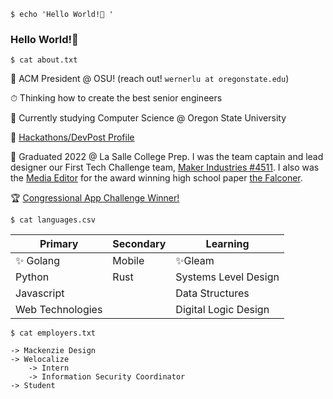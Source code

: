 `$ echo 'Hello World!👋 '`
### Hello World!👋

<!--
**lwerner-lshigh/lwerner-lshigh** is a ✨ _special_ ✨ repository because its `README.md` (this file) appears on your GitHub profile.
Here are some ideas to get you started:
- 🔭 I’m currently working on ...
- 🌱 I’m currently learning ...
- 👯 I’m looking to collaborate on ...
- 🤔 I’m looking for help with ...
- 💬 Ask me about ...
- 📫 How to reach me: ...
- 😄 Pronouns: ...
- ⚡ Fun fact: ...
-->
`$ cat about.txt`

💼 ACM President @ OSU! (reach out! `wernerlu at oregonstate.edu`)

⏱ Thinking how to create the best senior engineers

🏫 Currently studying Computer Science @ Oregon State University 

👾 [Hackathons/DevPost Profile](https://devpost.com/lukasmwerner)

🏫 Graduated 2022 @ La Salle College Prep. I was the team captain and lead designer our First Tech Challenge team, [Maker Industries #4511](https://github.com/LaSalleRobots). I also was the [Media Editor](https://lasallefalconer.com/staff_name/lukas-werner/) for the award winning high school paper [the Falconer](https://lasallefalconer.com/). 

🏆 [Congressional App Challenge Winner!](https://www.congressionalappchallenge.us/21-OR05/)

`$ cat languages.csv`

|Primary|Secondary|Learning|
|---|---|---|
|✨ Golang|Mobile|✨Gleam|
|Python|Rust|Systems Level Design|
|Javascript||Data Structures|
|Web Technologies||Digital Logic Design|


`$ cat employers.txt`
```
-> Mackenzie Design
-> Welocalize
    -> Intern
    -> Information Security Coordinator
-> Student
```
